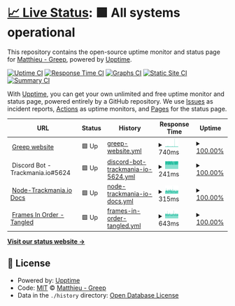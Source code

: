 # [📈 Live Status](https://status.greep.gq): <!--live status--> **🟩 All systems operational**

This repository contains the open-source uptime monitor and status page for [Matthieu - Greep](greep.gq), powered by [Upptime](https://github.com/upptime/upptime).

[![Uptime CI](https://github.com/GreepTheSheep/upptime/workflows/Uptime%20CI/badge.svg)](https://github.com/GreepTheSheep/upptime/actions?query=workflow%3A%22Uptime+CI%22)
[![Response Time CI](https://github.com/GreepTheSheep/upptime/workflows/Response%20Time%20CI/badge.svg)](https://github.com/GreepTheSheep/upptime/actions?query=workflow%3A%22Response+Time+CI%22)
[![Graphs CI](https://github.com/GreepTheSheep/upptime/workflows/Graphs%20CI/badge.svg)](https://github.com/GreepTheSheep/upptime/actions?query=workflow%3A%22Graphs+CI%22)
[![Static Site CI](https://github.com/GreepTheSheep/upptime/workflows/Static%20Site%20CI/badge.svg)](https://github.com/GreepTheSheep/upptime/actions?query=workflow%3A%22Static+Site+CI%22)
[![Summary CI](https://github.com/GreepTheSheep/upptime/workflows/Summary%20CI/badge.svg)](https://github.com/GreepTheSheep/upptime/actions?query=workflow%3A%22Summary+CI%22)

With [Upptime](https://upptime.js.org), you can get your own unlimited and free uptime monitor and status page, powered entirely by a GitHub repository. We use [Issues](https://github.com/GreepTheSheep/upptime/issues) as incident reports, [Actions](https://github.com/GreepTheSheep/upptime/actions) as uptime monitors, and [Pages](https://status.greep.gq) for the status page.

<!--start: status pages-->
<!-- This summary is generated by Upptime (https://github.com/upptime/upptime) -->
<!-- Do not edit this manually, your changes will be overwritten -->
<!-- prettier-ignore -->
| URL | Status | History | Response Time | Uptime |
| --- | ------ | ------- | ------------- | ------ |
| <img alt="" src="https://raw.githubusercontent.com/GreepTheSheep/greepthesheep.github.io/master/images/icon.png" height="13"> [Greep website](https://www.greep.gq) | 🟩 Up | [greep-website.yml](https://github.com/GreepTheSheep/upptime/commits/HEAD/history/greep-website.yml) | <details><summary><img alt="Response time graph" src="./graphs/greep-website/response-time-week.png" height="20"> 740ms</summary><br><a href="https://status.greep.gq/history/greep-website"><img alt="Response time 731" src="https://img.shields.io/endpoint?url=https%3A%2F%2Fraw.githubusercontent.com%2FGreepTheSheep%2Fupptime%2FHEAD%2Fapi%2Fgreep-website%2Fresponse-time.json"></a><br><a href="https://status.greep.gq/history/greep-website"><img alt="24-hour response time 693" src="https://img.shields.io/endpoint?url=https%3A%2F%2Fraw.githubusercontent.com%2FGreepTheSheep%2Fupptime%2FHEAD%2Fapi%2Fgreep-website%2Fresponse-time-day.json"></a><br><a href="https://status.greep.gq/history/greep-website"><img alt="7-day response time 740" src="https://img.shields.io/endpoint?url=https%3A%2F%2Fraw.githubusercontent.com%2FGreepTheSheep%2Fupptime%2FHEAD%2Fapi%2Fgreep-website%2Fresponse-time-week.json"></a><br><a href="https://status.greep.gq/history/greep-website"><img alt="30-day response time 731" src="https://img.shields.io/endpoint?url=https%3A%2F%2Fraw.githubusercontent.com%2FGreepTheSheep%2Fupptime%2FHEAD%2Fapi%2Fgreep-website%2Fresponse-time-month.json"></a><br><a href="https://status.greep.gq/history/greep-website"><img alt="1-year response time 731" src="https://img.shields.io/endpoint?url=https%3A%2F%2Fraw.githubusercontent.com%2FGreepTheSheep%2Fupptime%2FHEAD%2Fapi%2Fgreep-website%2Fresponse-time-year.json"></a></details> | <details><summary><a href="https://status.greep.gq/history/greep-website">100.00%</a></summary><a href="https://status.greep.gq/history/greep-website"><img alt="All-time uptime 100.00%" src="https://img.shields.io/endpoint?url=https%3A%2F%2Fraw.githubusercontent.com%2FGreepTheSheep%2Fupptime%2FHEAD%2Fapi%2Fgreep-website%2Fuptime.json"></a><br><a href="https://status.greep.gq/history/greep-website"><img alt="24-hour uptime 100.00%" src="https://img.shields.io/endpoint?url=https%3A%2F%2Fraw.githubusercontent.com%2FGreepTheSheep%2Fupptime%2FHEAD%2Fapi%2Fgreep-website%2Fuptime-day.json"></a><br><a href="https://status.greep.gq/history/greep-website"><img alt="7-day uptime 100.00%" src="https://img.shields.io/endpoint?url=https%3A%2F%2Fraw.githubusercontent.com%2FGreepTheSheep%2Fupptime%2FHEAD%2Fapi%2Fgreep-website%2Fuptime-week.json"></a><br><a href="https://status.greep.gq/history/greep-website"><img alt="30-day uptime 100.00%" src="https://img.shields.io/endpoint?url=https%3A%2F%2Fraw.githubusercontent.com%2FGreepTheSheep%2Fupptime%2FHEAD%2Fapi%2Fgreep-website%2Fuptime-month.json"></a><br><a href="https://status.greep.gq/history/greep-website"><img alt="1-year uptime 100.00%" src="https://img.shields.io/endpoint?url=https%3A%2F%2Fraw.githubusercontent.com%2FGreepTheSheep%2Fupptime%2FHEAD%2Fapi%2Fgreep-website%2Fuptime-year.json"></a></details>
| <img alt="" src="https://cdn.discordapp.com/avatars/810191349214871583/3c1cdc77aeb0dd47cf1ce782c79e4c78.png" height="13"> Discord Bot - Trackmania.io#5624 | 🟩 Up | [discord-bot-trackmania-io-5624.yml](https://github.com/GreepTheSheep/upptime/commits/HEAD/history/discord-bot-trackmania-io-5624.yml) | <details><summary><img alt="Response time graph" src="./graphs/discord-bot-trackmania-io-5624/response-time-week.png" height="20"> 241ms</summary><br><a href="https://status.greep.gq/history/discord-bot-trackmania-io-5624"><img alt="Response time 241" src="https://img.shields.io/endpoint?url=https%3A%2F%2Fraw.githubusercontent.com%2FGreepTheSheep%2Fupptime%2FHEAD%2Fapi%2Fdiscord-bot-trackmania-io-5624%2Fresponse-time.json"></a><br><a href="https://status.greep.gq/history/discord-bot-trackmania-io-5624"><img alt="24-hour response time 250" src="https://img.shields.io/endpoint?url=https%3A%2F%2Fraw.githubusercontent.com%2FGreepTheSheep%2Fupptime%2FHEAD%2Fapi%2Fdiscord-bot-trackmania-io-5624%2Fresponse-time-day.json"></a><br><a href="https://status.greep.gq/history/discord-bot-trackmania-io-5624"><img alt="7-day response time 241" src="https://img.shields.io/endpoint?url=https%3A%2F%2Fraw.githubusercontent.com%2FGreepTheSheep%2Fupptime%2FHEAD%2Fapi%2Fdiscord-bot-trackmania-io-5624%2Fresponse-time-week.json"></a><br><a href="https://status.greep.gq/history/discord-bot-trackmania-io-5624"><img alt="30-day response time 241" src="https://img.shields.io/endpoint?url=https%3A%2F%2Fraw.githubusercontent.com%2FGreepTheSheep%2Fupptime%2FHEAD%2Fapi%2Fdiscord-bot-trackmania-io-5624%2Fresponse-time-month.json"></a><br><a href="https://status.greep.gq/history/discord-bot-trackmania-io-5624"><img alt="1-year response time 241" src="https://img.shields.io/endpoint?url=https%3A%2F%2Fraw.githubusercontent.com%2FGreepTheSheep%2Fupptime%2FHEAD%2Fapi%2Fdiscord-bot-trackmania-io-5624%2Fresponse-time-year.json"></a></details> | <details><summary><a href="https://status.greep.gq/history/discord-bot-trackmania-io-5624">100.00%</a></summary><a href="https://status.greep.gq/history/discord-bot-trackmania-io-5624"><img alt="All-time uptime 100.00%" src="https://img.shields.io/endpoint?url=https%3A%2F%2Fraw.githubusercontent.com%2FGreepTheSheep%2Fupptime%2FHEAD%2Fapi%2Fdiscord-bot-trackmania-io-5624%2Fuptime.json"></a><br><a href="https://status.greep.gq/history/discord-bot-trackmania-io-5624"><img alt="24-hour uptime 100.00%" src="https://img.shields.io/endpoint?url=https%3A%2F%2Fraw.githubusercontent.com%2FGreepTheSheep%2Fupptime%2FHEAD%2Fapi%2Fdiscord-bot-trackmania-io-5624%2Fuptime-day.json"></a><br><a href="https://status.greep.gq/history/discord-bot-trackmania-io-5624"><img alt="7-day uptime 100.00%" src="https://img.shields.io/endpoint?url=https%3A%2F%2Fraw.githubusercontent.com%2FGreepTheSheep%2Fupptime%2FHEAD%2Fapi%2Fdiscord-bot-trackmania-io-5624%2Fuptime-week.json"></a><br><a href="https://status.greep.gq/history/discord-bot-trackmania-io-5624"><img alt="30-day uptime 100.00%" src="https://img.shields.io/endpoint?url=https%3A%2F%2Fraw.githubusercontent.com%2FGreepTheSheep%2Fupptime%2FHEAD%2Fapi%2Fdiscord-bot-trackmania-io-5624%2Fuptime-month.json"></a><br><a href="https://status.greep.gq/history/discord-bot-trackmania-io-5624"><img alt="1-year uptime 100.00%" src="https://img.shields.io/endpoint?url=https%3A%2F%2Fraw.githubusercontent.com%2FGreepTheSheep%2Fupptime%2FHEAD%2Fapi%2Fdiscord-bot-trackmania-io-5624%2Fuptime-year.json"></a></details>
| <img alt="" src="https://greep.gq/images/tmio.png" height="13"> [Node-Trackmania.io Docs](https://tmio.greep.gq) | 🟩 Up | [node-trackmania-io-docs.yml](https://github.com/GreepTheSheep/upptime/commits/HEAD/history/node-trackmania-io-docs.yml) | <details><summary><img alt="Response time graph" src="./graphs/node-trackmania-io-docs/response-time-week.png" height="20"> 315ms</summary><br><a href="https://status.greep.gq/history/node-trackmania-io-docs"><img alt="Response time 312" src="https://img.shields.io/endpoint?url=https%3A%2F%2Fraw.githubusercontent.com%2FGreepTheSheep%2Fupptime%2FHEAD%2Fapi%2Fnode-trackmania-io-docs%2Fresponse-time.json"></a><br><a href="https://status.greep.gq/history/node-trackmania-io-docs"><img alt="24-hour response time 313" src="https://img.shields.io/endpoint?url=https%3A%2F%2Fraw.githubusercontent.com%2FGreepTheSheep%2Fupptime%2FHEAD%2Fapi%2Fnode-trackmania-io-docs%2Fresponse-time-day.json"></a><br><a href="https://status.greep.gq/history/node-trackmania-io-docs"><img alt="7-day response time 315" src="https://img.shields.io/endpoint?url=https%3A%2F%2Fraw.githubusercontent.com%2FGreepTheSheep%2Fupptime%2FHEAD%2Fapi%2Fnode-trackmania-io-docs%2Fresponse-time-week.json"></a><br><a href="https://status.greep.gq/history/node-trackmania-io-docs"><img alt="30-day response time 312" src="https://img.shields.io/endpoint?url=https%3A%2F%2Fraw.githubusercontent.com%2FGreepTheSheep%2Fupptime%2FHEAD%2Fapi%2Fnode-trackmania-io-docs%2Fresponse-time-month.json"></a><br><a href="https://status.greep.gq/history/node-trackmania-io-docs"><img alt="1-year response time 312" src="https://img.shields.io/endpoint?url=https%3A%2F%2Fraw.githubusercontent.com%2FGreepTheSheep%2Fupptime%2FHEAD%2Fapi%2Fnode-trackmania-io-docs%2Fresponse-time-year.json"></a></details> | <details><summary><a href="https://status.greep.gq/history/node-trackmania-io-docs">100.00%</a></summary><a href="https://status.greep.gq/history/node-trackmania-io-docs"><img alt="All-time uptime 100.00%" src="https://img.shields.io/endpoint?url=https%3A%2F%2Fraw.githubusercontent.com%2FGreepTheSheep%2Fupptime%2FHEAD%2Fapi%2Fnode-trackmania-io-docs%2Fuptime.json"></a><br><a href="https://status.greep.gq/history/node-trackmania-io-docs"><img alt="24-hour uptime 100.00%" src="https://img.shields.io/endpoint?url=https%3A%2F%2Fraw.githubusercontent.com%2FGreepTheSheep%2Fupptime%2FHEAD%2Fapi%2Fnode-trackmania-io-docs%2Fuptime-day.json"></a><br><a href="https://status.greep.gq/history/node-trackmania-io-docs"><img alt="7-day uptime 100.00%" src="https://img.shields.io/endpoint?url=https%3A%2F%2Fraw.githubusercontent.com%2FGreepTheSheep%2Fupptime%2FHEAD%2Fapi%2Fnode-trackmania-io-docs%2Fuptime-week.json"></a><br><a href="https://status.greep.gq/history/node-trackmania-io-docs"><img alt="30-day uptime 100.00%" src="https://img.shields.io/endpoint?url=https%3A%2F%2Fraw.githubusercontent.com%2FGreepTheSheep%2Fupptime%2FHEAD%2Fapi%2Fnode-trackmania-io-docs%2Fuptime-month.json"></a><br><a href="https://status.greep.gq/history/node-trackmania-io-docs"><img alt="1-year uptime 100.00%" src="https://img.shields.io/endpoint?url=https%3A%2F%2Fraw.githubusercontent.com%2FGreepTheSheep%2Fupptime%2FHEAD%2Fapi%2Fnode-trackmania-io-docs%2Fuptime-year.json"></a></details>
| <img alt="" src="https://greep.gq/images/frames.png" height="13"> [Frames In Order - Tangled](https://tangledframesapi.greep.gq/user) | 🟩 Up | [frames-in-order-tangled.yml](https://github.com/GreepTheSheep/upptime/commits/HEAD/history/frames-in-order-tangled.yml) | <details><summary><img alt="Response time graph" src="./graphs/frames-in-order-tangled/response-time-week.png" height="20"> 643ms</summary><br><a href="https://status.greep.gq/history/frames-in-order-tangled"><img alt="Response time 649" src="https://img.shields.io/endpoint?url=https%3A%2F%2Fraw.githubusercontent.com%2FGreepTheSheep%2Fupptime%2FHEAD%2Fapi%2Fframes-in-order-tangled%2Fresponse-time.json"></a><br><a href="https://status.greep.gq/history/frames-in-order-tangled"><img alt="24-hour response time 636" src="https://img.shields.io/endpoint?url=https%3A%2F%2Fraw.githubusercontent.com%2FGreepTheSheep%2Fupptime%2FHEAD%2Fapi%2Fframes-in-order-tangled%2Fresponse-time-day.json"></a><br><a href="https://status.greep.gq/history/frames-in-order-tangled"><img alt="7-day response time 643" src="https://img.shields.io/endpoint?url=https%3A%2F%2Fraw.githubusercontent.com%2FGreepTheSheep%2Fupptime%2FHEAD%2Fapi%2Fframes-in-order-tangled%2Fresponse-time-week.json"></a><br><a href="https://status.greep.gq/history/frames-in-order-tangled"><img alt="30-day response time 649" src="https://img.shields.io/endpoint?url=https%3A%2F%2Fraw.githubusercontent.com%2FGreepTheSheep%2Fupptime%2FHEAD%2Fapi%2Fframes-in-order-tangled%2Fresponse-time-month.json"></a><br><a href="https://status.greep.gq/history/frames-in-order-tangled"><img alt="1-year response time 649" src="https://img.shields.io/endpoint?url=https%3A%2F%2Fraw.githubusercontent.com%2FGreepTheSheep%2Fupptime%2FHEAD%2Fapi%2Fframes-in-order-tangled%2Fresponse-time-year.json"></a></details> | <details><summary><a href="https://status.greep.gq/history/frames-in-order-tangled">100.00%</a></summary><a href="https://status.greep.gq/history/frames-in-order-tangled"><img alt="All-time uptime 100.00%" src="https://img.shields.io/endpoint?url=https%3A%2F%2Fraw.githubusercontent.com%2FGreepTheSheep%2Fupptime%2FHEAD%2Fapi%2Fframes-in-order-tangled%2Fuptime.json"></a><br><a href="https://status.greep.gq/history/frames-in-order-tangled"><img alt="24-hour uptime 100.00%" src="https://img.shields.io/endpoint?url=https%3A%2F%2Fraw.githubusercontent.com%2FGreepTheSheep%2Fupptime%2FHEAD%2Fapi%2Fframes-in-order-tangled%2Fuptime-day.json"></a><br><a href="https://status.greep.gq/history/frames-in-order-tangled"><img alt="7-day uptime 100.00%" src="https://img.shields.io/endpoint?url=https%3A%2F%2Fraw.githubusercontent.com%2FGreepTheSheep%2Fupptime%2FHEAD%2Fapi%2Fframes-in-order-tangled%2Fuptime-week.json"></a><br><a href="https://status.greep.gq/history/frames-in-order-tangled"><img alt="30-day uptime 100.00%" src="https://img.shields.io/endpoint?url=https%3A%2F%2Fraw.githubusercontent.com%2FGreepTheSheep%2Fupptime%2FHEAD%2Fapi%2Fframes-in-order-tangled%2Fuptime-month.json"></a><br><a href="https://status.greep.gq/history/frames-in-order-tangled"><img alt="1-year uptime 100.00%" src="https://img.shields.io/endpoint?url=https%3A%2F%2Fraw.githubusercontent.com%2FGreepTheSheep%2Fupptime%2FHEAD%2Fapi%2Fframes-in-order-tangled%2Fuptime-year.json"></a></details>

<!--end: status pages-->

[**Visit our status website →**](https://status.greep.gq)

## 📄 License

- Powered by: [Upptime](https://github.com/upptime/upptime)
- Code: [MIT](./LICENSE) © [Matthieu - Greep](greep.gq)
- Data in the `./history` directory: [Open Database License](https://opendatacommons.org/licenses/odbl/1-0/)
